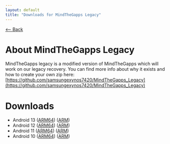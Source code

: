```yaml
---
layout: default
title: "Downloads for MindTheGapps Legacy"
---
```

[ <-- Back](../../)

# About MindTheGapps Legacy
MindTheGapps legacy is a modified version of MindTheGapps which will work on our legacy recovery. You can find more info about why it exists and how to create your own zip here: [https://github.com/samsungexynos7420/MindTheGapps_Legacy](https://github.com/samsungexynos7420/MindTheGapps_Legacy)

# Downloads
- Android 13 ([ARM64]()) ([ARM]())
- Android 12 ([ARM64]()) ([ARM]())
- Android 11 ([ARM64]()) ([ARM]())
- Android 10 ([ARM64]()) ([ARM]())
